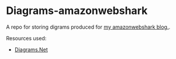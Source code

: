 # Diagrams-amazonwebshark
A repo for storing digrams produced for [my amazonwebshark blog.](https://www.amazonwebshark.com/).

Resources used:

- [Diagrams.Net](https://app.diagrams.net/)
